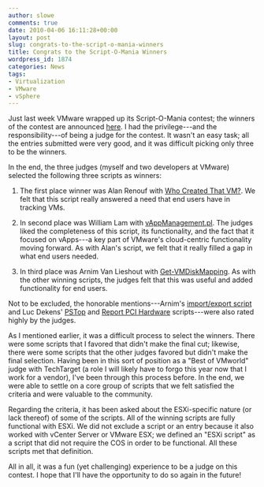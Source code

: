 ```yaml
---
author: slowe
comments: true
date: 2010-04-06 16:11:28+00:00
layout: post
slug: congrats-to-the-script-o-mania-winners
title: Congrats to the Script-O-Mania Winners
wordpress_id: 1874
categories: News
tags:
- Virtualization
- VMware
- vSphere
---
```


Just last week VMware wrapped up its Script-O-Mania contest; the winners of the contest are announced [here](http://blogs.vmware.com/developer/2010/03/script0mania-contest-winners.html). I had the privilege---and the responsibility---of being a judge for the contest. It wasn't an easy task; all the entries submitted were very good, and it was difficult picking only three to be the winners.

In the end, the three judges (myself and two developers at VMware) selected the following three scripts as winners:

1. The first place winner was Alan Renouf with [Who Created That VM?](http://communities.vmware.com/docs/DOC-12193). We felt that this script really answered a need that end users have in tracking VMs.

2. In second place was William Lam with [vAppManagement.pl](http://communities.vmware.com/docs/DOC-11690). The judges liked the completeness of this script, its functionality, and the fact that it focused on vApps---a key part of VMware's cloud-centric functionality moving forward. As with Alan's script, we felt that it really filled a gap in what end users needed.

3. In third place was Arnim Van Lieshout with [Get-VMDiskMapping](http://communities.vmware.com/docs/DOC-12180). As with the other winning scripts, the judges felt that this was useful and added functionality for end users.

Not to be excluded, the honorable mentions---Arnim's [import/export script](http://communities.vmware.com/docs/DOC-12182) and Luc Dekens' [PSTop](http://communities.vmware.com/docs/DOC-12191) and [Report PCI Hardware](http://communities.vmware.com/thread/258489) scripts---were also rated highly by the judges.

As I mentioned earlier, it was a difficult process to select the winners. There were some scripts that I favored that didn't make the final cut; likewise, there were some scripts that the other judges favored but didn't make the final selection. Having been in this sort of position as a "Best of VMworld" judge with TechTarget (a role I will likely have to forgo this year now that I work for a vendor), I've been through this process before. In the end, we were able to settle on a core group of scripts that we felt satisfied the criteria and were valuable to the community.

Regarding the criteria, it has been asked about the ESXi-specific nature (or lack thereof) of some of the scripts. All of the winning scripts are fully functional with ESXi. We did not exclude a script or an entry because it also worked with vCenter Server or VMware ESX; we defined an "ESXi script" as a script that did not require the COS in order to be functional. All these scripts met that definition.

All in all, it was a fun (yet challenging) experience to be a judge on this contest. I hope that I'll have the opportunity to do so again in the future!
